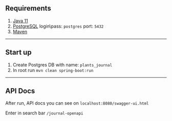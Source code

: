## Requirements
1. [Java 11]
2. [PostgreSQL] login\pass: `postgres` port: `5432`
3. [Maven]
---
## Start up
1. Create Postgres DB with name: `plants_journal`
2. In root run `mvn clean spring-boot:run`
---
## API Docs
After run, API docs you can see on `localhost:8080/swagger-ui.html`

Enter in search bar `/journal-openapi`

[Maven]: https://maven.apache.org/download.cgi
[Java 11]: https://www.oracle.com/ru/java/technologies/javase-jdk11-downloads.html
[PostgreSQL]: https://www.postgresql.org/download/
